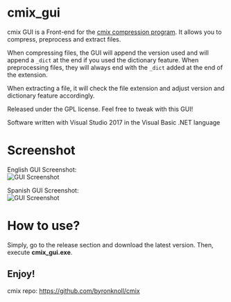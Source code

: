 # cmix_gui

cmix GUI is a Front-end for the [cmix compression program](https://github.com/byronknoll/cmix). It allows you to compress, preprocess and extract files.

When compressing files, the GUI will append the version used and will append a `_dict` at the end if you used the dictionary feature. When preprocessing files, they will always end with the `_dict` added at the end of the extension.

When extracting a file, it will check the file extension and adjust version and dictionary feature accordingly.

Released under the GPL license. Feel free to tweak with this GUI!

Software written with Visual Studio 2017 in the Visual Basic .NET language

# Screenshot

English GUI Screenshot:  
![GUI Screenshot](https://ipfs.steem.place/ipfs/QmVpAAt76zmH9Q9hPednQuTF2W3FAunJHAZeSXdWvW1CLQ)

Spanish GUI Screenshot:  
![GUI Screenshot](https://ipfs.steem.place/ipfs/QmY2gYRf6EZHDBwLqrSsd1sTHPAMb7wTcM2dTjfrw8KDYq)

# How to use?
Simply, go to the release section and download the latest version. Then, execute **cmix_gui.exe**.

Enjoy!
--------------------

cmix repo: https://github.com/byronknoll/cmix
